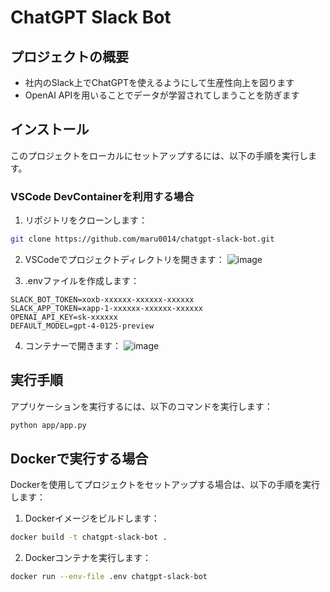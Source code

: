 # ChatGPT Slack Bot

## プロジェクトの概要

- 社内のSlack上でChatGPTを使えるようにして生産性向上を図ります
- OpenAI APIを用いることでデータが学習されてしまうことを防ぎます

## インストール

このプロジェクトをローカルにセットアップするには、以下の手順を実行します。

### VSCode DevContainerを利用する場合

1. リポジトリをクローンします：

```sh
git clone https://github.com/maru0014/chatgpt-slack-bot.git
```

2. VSCodeでプロジェクトディレクトリを開きます：
![image](https://github.com/maru0014/ChatGPT_Slack_Bot/assets/15005576/10e6ddce-dada-4b82-b25a-e4ae53cc71a8)

3. .envファイルを作成します：

```
SLACK_BOT_TOKEN=xoxb-xxxxxx-xxxxxx-xxxxxx
SLACK_APP_TOKEN=xapp-1-xxxxxx-xxxxxx-xxxxxx
OPENAI_API_KEY=sk-xxxxxx
DEFAULT_MODEL=gpt-4-0125-preview
```

4. コンテナーで開きます：
![image](https://github.com/maru0014/ChatGPT_Slack_Bot/assets/15005576/48dc2fd7-94f1-4b63-8fcf-f9abb90ed883)




## 実行手順
アプリケーションを実行するには、以下のコマンドを実行します：

```sh
python app/app.py
```

## Dockerで実行する場合

Dockerを使用してプロジェクトをセットアップする場合は、以下の手順を実行します：

1. Dockerイメージをビルドします：
```sh
docker build -t chatgpt-slack-bot .
```

2. Dockerコンテナを実行します：
```sh
docker run --env-file .env chatgpt-slack-bot
```
